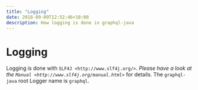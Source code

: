 ```yaml
---
title: "Logging"
date: 2018-09-09T12:52:46+10:00
description: How logging is done in graphql-java
---
```

# Logging

Logging is done with `SLF4J <http://www.slf4j.org/>`. _Please have a look at the `Manual <http://www.slf4j.org/manual.html>`_ for details.
The ``graphql-java`` root Logger name is ``graphql``.
